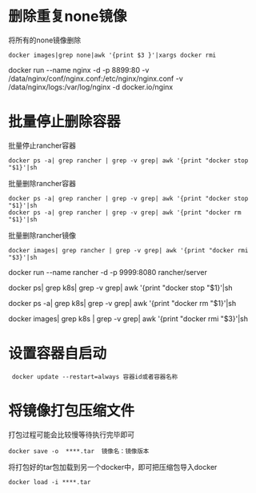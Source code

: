 # 删除重复none镜像

将所有的none镜像删除

```
docker images|grep none|awk '{print $3 }'|xargs docker rmi
```

docker run --name nginx -d -p 8899:80  -v /data/nginx/conf/nginx.conf:/etc/nginx/nginx.conf  -v /data/nginx/logs:/var/log/nginx -d docker.io/nginx

# 批量停止删除容器

批量停止rancher容器

```
docker ps -a| grep rancher | grep -v grep| awk '{print "docker stop "$1}'|sh
```

批量删除rancher容器

```
docker ps -a| grep rancher | grep -v grep| awk '{print "docker stop "$1}'|sh
docker ps -a| grep rancher | grep -v grep| awk '{print "docker rm "$1}'|sh
```

批量删除rancher镜像

```
docker images| grep rancher | grep -v grep| awk '{print "docker rmi "$3}'|sh
```

docker run --name rancher -d -p 9999:8080 rancher/server

docker ps| grep k8s| grep -v grep| awk '{print "docker stop "$1}'|sh

docker ps -a| grep k8s| grep -v grep| awk '{print "docker rm "$1}'|sh

docker images| grep k8s | grep -v grep| awk '{print "docker rmi "$3}'|sh

# 设置容器自启动

```
 docker update --restart=always 容器id或者容器名称
```

# 将镜像打包压缩文件

打包过程可能会比较慢等待执行完毕即可

```
docker save -o  ****.tar  镜像名：镜像版本
```

将打包好的tar包加载到另一个docker中，即可把压缩包导入docker

```
docker load -i ****.tar  
```

